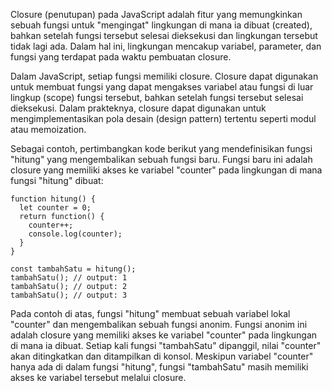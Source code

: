 Closure (penutupan) pada JavaScript adalah fitur yang memungkinkan sebuah fungsi untuk "mengingat" lingkungan di mana ia dibuat (created), bahkan setelah fungsi tersebut selesai dieksekusi dan lingkungan tersebut tidak lagi ada. Dalam hal ini, lingkungan mencakup variabel, parameter, dan fungsi yang terdapat pada waktu pembuatan closure.

Dalam JavaScript, setiap fungsi memiliki closure. Closure dapat digunakan untuk membuat fungsi yang dapat mengakses variabel atau fungsi di luar lingkup (scope) fungsi tersebut, bahkan setelah fungsi tersebut selesai dieksekusi. Dalam prakteknya, closure dapat digunakan untuk mengimplementasikan pola desain (design pattern) tertentu seperti modul atau memoization.

Sebagai contoh, pertimbangkan kode berikut yang mendefinisikan fungsi "hitung" yang mengembalikan sebuah fungsi baru. Fungsi baru ini adalah closure yang memiliki akses ke variabel "counter" pada lingkungan di mana fungsi "hitung" dibuat:

```
function hitung() {
  let counter = 0;
  return function() {
    counter++;
    console.log(counter);
  }
}

const tambahSatu = hitung();
tambahSatu(); // output: 1
tambahSatu(); // output: 2
tambahSatu(); // output: 3
```

Pada contoh di atas, fungsi "hitung" membuat sebuah variabel lokal "counter" dan mengembalikan sebuah fungsi anonim. Fungsi anonim ini adalah closure yang memiliki akses ke variabel "counter" pada lingkungan di mana ia dibuat. Setiap kali fungsi "tambahSatu" dipanggil, nilai "counter" akan ditingkatkan dan ditampilkan di konsol. Meskipun variabel "counter" hanya ada di dalam fungsi "hitung", fungsi "tambahSatu" masih memiliki akses ke variabel tersebut melalui closure.